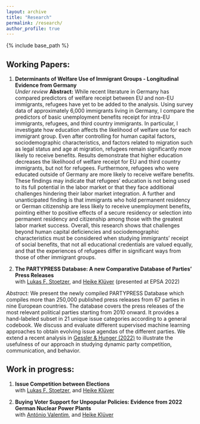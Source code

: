 ```yaml
---
layout: archive
title: "Research"
permalink: /research/
author_profile: true
---
```


{% include base_path %}

## Working Papers:

1. **Determinants of Welfare Use of Immigrant Groups - Longitudinal Evidence from Germany**<br>
   *Under review*
   **Abstract:** While recent literature in Germany has compared predictors of welfare receipt between EU and non-EU immigrants, refugees have yet to be added to   the analysis. Using survey data of approximately 6,000 immigrants living in Germany, I compare the predictors of basic unemployment benefits receipt for intra-EU immigrants, refugees, and third country immigrants.  In particular, I investigate how education affects the likelihood of welfare use for each immigrant group. Even after controlling for human capital factors, sociodemographic characteristics, and factors related to migration such as legal status and age at migration, refugees remain significantly more likely to receive benefits. Results demonstrate that higher education decreases the likelihood of welfare receipt for EU and third country immigrants, but not for refugees. Furthermore, refugees who were educated outside of Germany are more likely to receive welfare benefits. These findings may indicate that refugees’ education is not being used to its full potential in the labor market or that they face additional challenges hindering their labor market integration. A further and unanticipated finding is that immigrants who hold permanent residency or German citizenship are less likely to receive unemployment benefits, pointing either to positive effects of a secure residency or selection into permanent residency and citizenship among those with the greatest labor market success. Overall, this research shows that challenges beyond human capital deficiencies and sociodemographic characteristics must be considered when studying immigrants’ receipt of social benefits, that not all educational credentials are valued equally, and that the experiences of refugees differ in significant ways from those of other immigrant groups. 

2. **The PARTYPRESS Database: A new Comparative Database of Parties’ Press Releases**<br>with [Lukas F. Stoetzer](http://lukas-stoetzer.org/), and [Heike Klüver](http://heike-kluever.com/) (presented at EPSA 2022)

*Abstract:* We present the newly compiled PARTYPRESS Database which compiles more than 250,000 published press releases from 67 parties in nine European countries. The database covers the press releases of the most relevant political parties starting from 2010 onward. It provides a hand-labeled subset in 21 unique issue categories according to a general codebook. We discuss and evaluate different supervised machine learning approaches to obtain evolving issue agendas of the different parties. We extend a recent analysis in [Gessler & Hunger (2022)](https://doi.org/10.1017/psrm.2021.64) to illustrate the usefulness of our approach in studying dynamic party competition, communication, and behavior.

## Work in progress:


1. **Issue Competition between Elections**<br>with [Lukas F. Stoetzer](http://lukas-stoetzer.org/), and [Heike Klüver](http://heike-kluever.com/)


1. **Buying Voter Support for Unpopular Policies: Evidence from 2022 German Nuclear Power Plants**<br>with [António Valentim](https://antoniovalentim.github.io/), and [Heike Klüver](http://heike-kluever.com/)

